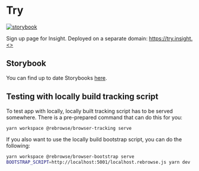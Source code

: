 # Try

[![storybook](https://raw.githubusercontent.com/storybookjs/brand/master/badge/badge-storybook.svg)](https://insights-io.github.io/Insight/try/storybook/master/)

Sign up page for Insight. Deployed on a separate domain: https://try.insight.<>

## Storybook

You can find up to date Storybooks [here](https://insights-io.github.io/Insight/try/storybook/master/).

## Testing with locally build tracking script

To test app with locally, locally built tracking script has to be served somewhere. There is a pre-prepared command that can do this for you:

```sh
yarn workspace @rebrowse/browser-tracking serve
```

If you also want to use the locally build bootstrap script, you can do the following:

```sh
yarn workspace @rebrowse/browser-bootstrap serve
BOOTSTRAP_SCRIPT=http://localhost:5001/localhost.rebrowse.js yarn dev
```
